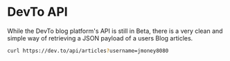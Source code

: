 # DevTo API
While the DevTo blog platform's API is still in Beta, there is a very clean and simple way of retrieving a JSON payload of a users Blog articles.

```bash
curl https://dev.to/api/articles?username=jmoney8080
```
